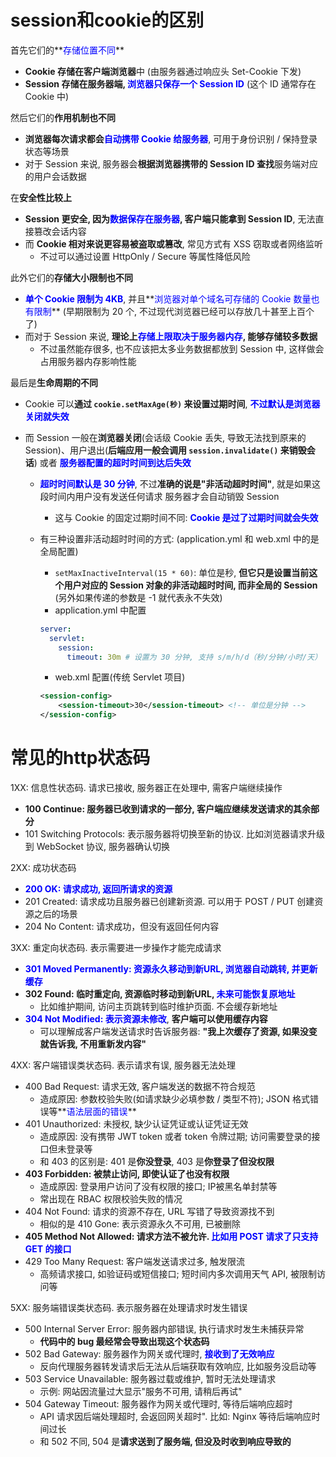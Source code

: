 # session和cookie的区别

首先它们的**<font style="color:blue">存储位置不同</font>**

- **Cookie 存储在客户端浏览器**中 (由服务器通过响应头 Set-Cookie 下发)
- **Session 存储在服务器端, <font style="color:blue">浏览器只保存一个 Session ID</font>** (这个 ID 通常存在 Cookie 中)



然后它们的**作用机制也不同**

- **浏览器每次请求都会<font style="color:blue">自动携带 Cookie 给服务器</font>**, 可用于身份识别 / 保持登录状态等场景
- 对于 Session 来说, 服务器会**根据浏览器携带的 Session ID 查找**服务端对应的用户会话数据



在**安全性比较上**

- **Session 更安全, 因为<font style="color:blue">数据保存在服务器</font>, 客户端只能拿到 Session ID**, 无法直接篡改会话内容
- 而 **Cookie 相对来说更容易被盗取或篡改**, 常见方式有 XSS 窃取或者网络监听
  - 不过可以通过设置 HttpOnly / Secure 等属性降低风险




此外它们的**存储大小限制也不同**

- **<font style="color:blue">单个 Cookie 限制为 4KB</font>**, 并且**<font style="color:blue">浏览器对单个域名可存储的 Cookie 数量也有限制</font>** (早期限制为 20 个, 不过现代浏览器已经可以存放几十甚至上百个了)
- 而对于 Session 来说, **理论上<font style="color:blue">存储上限取决于服务器内存</font>, 能够存储较多数据**
  - 不过虽然能存很多, 也不应该把太多业务数据都放到 Session 中, 这样做会占用服务器内存影响性能




最后是**生命周期的不同**

- Cookie 可以**通过 `cookie.setMaxAge(秒)` 来设置过期时间**, **<font style="color:blue">不过默认是浏览器关闭就失效</font>**

- 而 Session 一般在**浏览器关闭**(会话级 Cookie 丢失, 导致无法找到原来的 Session)、用户退出(**后端应用一般会调用 `session.invalidate()` 来销毁会话**) 或者 **<font style="color:blue">服务器配置的超时时间到达后失效</font>**

  - **<font style="color:blue">超时时间默认是 30 分钟</font>**, 不过**准确的说是"非活动超时时间"**, 就是如果这段时间内用户没有发送任何请求 服务器才会自动销毁 Session

    - 这与 Cookie 的固定过期时间不同: **<font style="color:blue">Cookie 是过了过期时间就会失效</font>**

  - 有三种设置非活动超时时间的方式: (application.yml 和 web.xml 中的是全局配置)

    -  `setMaxInactiveInterval(15 * 60)`: 单位是秒, **但它只是设置当前这个用户对应的 Session 对象的非活动超时时间, 而非全局的 Session** (另外如果传递的参数是 -1 就代表永不失效)
    -  application.yml 中配置

    ```yml
    server:
      servlet:
        session:
          timeout: 30m # 设置为 30 分钟, 支持 s/m/h/d（秒/分钟/小时/天）
    ```

    - web.xml 配置(传统 Servlet 项目)

    ```xml
    <session-config>
        <session-timeout>30</session-timeout> <!-- 单位是分钟 -->
    </session-config>
    ```

# 常见的http状态码

1XX: 信息性状态码. 请求已接收, 服务器正在处理中, 需客户端继续操作

- **100 Continue: 服务器已收到请求的一部分, 客户端应继续发送请求的其余部分**
- 101 Switching Protocols: 表示服务器将切换至新的协议. 比如浏览器请求升级到 WebSocket 协议, 服务器确认切换



2XX: 成功状态码

- **<font style="color:blue">200 OK: 请求成功, 返回所请求的资源</font>**
- 201 Created: 请求成功且服务器已创建新资源. 可以用于 POST / PUT 创建资源之后的场景
- 204 No Content: 请求成功，但没有返回任何内容



3XX: 重定向状态码. 表示需要进一步操作才能完成请求

- **<font style="color:blue">301 Moved Permanently: 资源永久移动到新URL, 浏览器自动跳转, 并更新缓存</font>**
- **302 Found: 临时重定向, 资源临时移动到新URL, <font style="color:blue">未来可能恢复原地址</font>**
  - 比如维护期间, 访问主页跳转到临时维护页面. 不会缓存新地址
- **<font style="color:blue">304 Not Modified: 表示资源未修改</font>**, **客户端可以使用缓存内容**
  - 可以理解成客户端发送请求时告诉服务器: **"我上次缓存了资源, 如果没变就告诉我, 不用重新发内容"**



4XX: 客户端错误类状态码. 表示请求有误, 服务器无法处理

- 400 Bad Request: 请求无效, 客户端发送的数据不符合规范
  - 造成原因: 参数校验失败(如请求缺少必填参数 / 类型不符);  JSON 格式错误等**<font style="color:blue">语法层面的错误</font>**
- 401 Unauthorized: 未授权, 缺少认证凭证或认证凭证无效
  - 造成原因: 没有携带 JWT token 或者 token 令牌过期; 访问需要登录的接口但未登录等
  - 和 403 的区别是: 401 是**你没登录**, 403 是**你登录了但没权限**
- **403 Forbidden: 被禁止访问, 即使认证了也没有权限**
  - 造成原因: 登录用户访问了没有权限的接口; IP被黑名单封禁等
  - 常出现在 RBAC 权限校验失败的情况
- 404 Not Found: 请求的资源不存在, URL 写错了导致资源找不到
  - 相似的是 410 Gone: 表示资源永久不可用, 已被删除
- **405 Method Not Allowed: 请求方法不被允许. <font style="color:blue">比如用 POST 请求了只支持 GET 的接口</font>**
- 429 Too Many Request: 客户端发送请求过多, 触发限流
  - 高频请求接口, 如验证码或短信接口; 短时间内多次调用天气 API, 被限制访问等



5XX: 服务端错误类状态码. 表示服务器在处理请求时发生错误

- 500 Internal Server Error: 服务器内部错误, 执行请求时发生未捕获异常
  - **代码中的 bug 最经常会导致出现这个状态码**
- 502 Bad Gateway: 服务器作为网关或代理时, **<font style="color:blue">接收到了无效响应</font>**
  - 反向代理服务器转发请求后无法从后端获取有效响应, 比如服务没启动等
- 503 Service Unavailable: 服务器过载或维护, 暂时无法处理请求
  - 示例: 网站因流量过大显示"服务不可用, 请稍后再试"
- 504 Gateway Timeout: 服务器作为网关或代理时, 等待后端响应超时
  - API 请求因后端处理超时, 会返回网关超时". 比如: Nginx 等待后端响应时间过长
  - 和 502 不同, 504 是**请求送到了服务端, 但没及时收到响应导致的**































